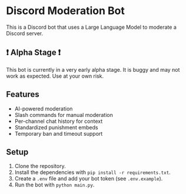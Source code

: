 # Discord Moderation Bot

This is a Discord bot that uses a Large Language Model to moderate a Discord server.

## ❗ Alpha Stage ❗

This bot is currently in a very early alpha stage. It is buggy and may not work as expected. Use at your own risk.

## Features

- AI-powered moderation
- Slash commands for manual moderation
- Per-channel chat history for context
- Standardized punishment embeds
- Temporary ban and timeout support

## Setup

1. Clone the repository.
2. Install the dependencies with `pip install -r requirements.txt`.
3. Create a `.env` file and add your bot token (see `.env.example`).
4. Run the bot with `python main.py`.

